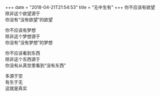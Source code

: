 +++
date = "2018-04-21T21:54:53"
title = "无中生有"
+++
你不应该有欲望  
除非这个欲望源于  
你没有“没有欲望”的欲望  
  
你不应该有梦想  
除非这个梦想源于  
你没有“没有梦想”的梦想  
  
你不应该看到东西  
除非这个东西源于  
你没有从真空里看到“没有东西”  
  
多源于空  
有生于无  
这就是真实  
